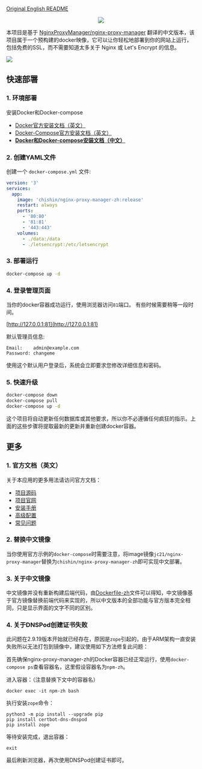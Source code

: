 
[Original English README](https://github.com/xiaoxinpro/nginx-proxy-manager-zh/blob/develop-zh/README-en.md)

<p align="center">
    <img src="https://nginxproxymanager.com/github.png">
    <br>
</p>

本项目是基于 [NginxProxyManager/nginx-proxy-manager](https://github.com/NginxProxyManager/nginx-proxy-manager) 翻译的中文版本，该项目属于一个预构建的docker映像，它可以让你轻松地部署到你的网站上运行，包括免费的SSL，而不需要知道太多关于 Nginx 或 Let's Encrypt 的信息。  

![](http://image.xiaoxin.pro/2022/05/16/75687b5bfffbe.png)

## 快速部署

### 1. 环境部署

安装Docker和Docker-compose

- [Docker官方安装文档（英文）](https://docs.docker.com/install/)
- [Docker-Compose官方安装文档（英文）](https://docs.docker.com/compose/install/)
- **[Docker和Docker-compose安装文档（中文）](https://blog.csdn.net/zhangzejin3883/article/details/124778945)**

### 2. 创建YAML文件

创建一个 `docker-compose.yml` 文件:

```yml
version: '3'
services:
  app:
    image: 'chishin/nginx-proxy-manager-zh:release'
    restart: always
    ports:
      - '80:80'
      - '81:81'
      - '443:443'
    volumes:
      - ./data:/data
      - ./letsencrypt:/etc/letsencrypt
```

### 3. 部署运行

```bash
docker-compose up -d
```

### 4. 登录管理页面

当你的docker容器成功运行，使用浏览器访问`81`端口。
有些时候需要稍等一段时间。

[http://127.0.0.1:81](http://127.0.0.1:81)

默认管理员信息:
```
Email:    admin@example.com
Password: changeme
```

使用这个默认用户登录后，系统会立即要求您修改详细信息和密码。

### 5. 快速升级

```bash
docker-compose down
docker-compose pull
docker-compose up -d
```

这个项目将自动更新任何数据库或其他要求，所以你不必遵循任何疯狂的指示。上面的这些步骤将提取最新的更新并重新创建docker容器。

## 更多

### 1. 官方文档（英文）

关于本应用的更多用法请访问官方文档：

- [项目源码](https://github.com/NginxProxyManager/nginx-proxy-manager)
- [项目官网](https://nginxproxymanager.com/)
- [安装手册](https://nginxproxymanager.com/setup/)
- [高级配置](https://nginxproxymanager.com/advanced-config/#best-practice-use-a-docker-network)
- [常见问题](https://nginxproxymanager.com/faq/#do-i-have-to-use-docker)

### 2. 替换中文镜像

当你使用官方示例的`docker-compose`时需要注意，将image镜像`jc21/nginx-proxy-manager`替换为`chishin/nginx-proxy-manager-zh`即可实现中文部署。

### 3. 关于中文镜像

中文镜像并没有重新构建后端代码，由[Dockerfile-zh](https://github.com/xiaoxinpro/nginx-proxy-manager-zh/blob/develop-zh/docker/Dockerfile-zh)文件可以得知，中文镜像基于官方镜像替换前端代码来实现的，所以中文版本的全部功能与官方版本完全相同，只是显示界面的文字不同的区别。

### 4. 关于DNSPod创建证书失败

此问题在2.9.19版本开始就已经存在，原因是`zope`引起的，由于ARM架构一直安装失败所以无法打包到镜像中，建议使用如下方法修复此问题：

首先确保nginx-proxy-manager-zh的Docker容器已经正常运行，使用`docker-compose ps`查看容器名，这里假设容器名为`npm-zh`。

进入容器：（注意替换下文中的容器名）

```
docker exec -it npm-zh bash
```

执行安装`zope`命令：

```
python3 -m pip install --upgrade pip
pip install certbot-dns-dnspod
pip install zope
```

等待安装完成，退出容器：

```
exit
```

最后刷新浏览器，再次使用DNSPod创建证书即可。

